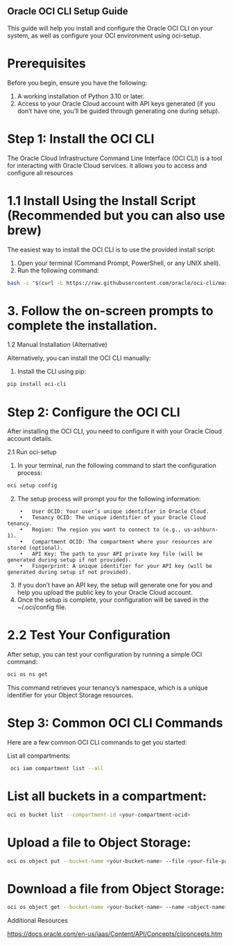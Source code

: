 ## Oracle OCI CLI Setup Guide

This guide will help you install and configure the Oracle OCI CLI on your system, as well as configure your OCI environment using oci-setup.

# Prerequisites

Before you begin, ensure you have the following:

1. A working installation of Python 3.10 or later.
2. Access to your Oracle Cloud account with API keys generated (if you don’t have one, you’ll be guided through generating one during setup).

# Step 1: Install the OCI CLI

The Oracle Cloud Infrastructure Command Line Interface (OCI CLI) is a tool for interacting with Oracle Cloud services. it allows you to access and configure all resources

# 1.1 Install Using the Install Script (Recommended but you can also use brew)

The easiest way to install the OCI CLI is to use the provided install script:

1. Open your terminal (Command Prompt, PowerShell, or any UNIX shell).
2.	Run the following command:

```bash
bash -c "$(curl -L https://raw.githubusercontent.com/oracle/oci-cli/master/scripts/install/install.sh)"
```

# 3.	Follow the on-screen prompts to complete the installation.

1.2 Manual Installation (Alternative)

Alternatively, you can install the OCI CLI manually:

1. Install the CLI using pip:

```bash
pip install oci-cli
```

# Step 2: Configure the OCI CLI

After installing the OCI CLI, you need to configure it with your Oracle Cloud account details.

2.1 Run oci-setup

1. In your terminal, run the following command to start the configuration process:
 
```bash
oci setup config
```

2.	The setup process will prompt you for the following information:
```
	•	User OCID: Your user’s unique identifier in Oracle Cloud.
	•	Tenancy OCID: The unique identifier of your Oracle Cloud tenancy.
	•	Region: The region you want to connect to (e.g., us-ashburn-1).
	•	Compartment OCID: The compartment where your resources are stored (optional).
	•	API Key: The path to your API private key file (will be generated during setup if not provided).
	•	Fingerprint: A unique identifier for your API key (will be generated during setup if not provided).
```
3.	If you don’t have an API key, the setup will generate one for you and help you upload the public key to your Oracle Cloud account.
4.	Once the setup is complete, your configuration will be saved in the ~/.oci/config file.


# 2.2 Test Your Configuration

After setup, you can test your configuration by running a simple OCI command:

```bash
oci os ns get
```
This command retrieves your tenancy’s namespace, which is a unique identifier for your Object Storage resources.

# Step 3: Common OCI CLI Commands

Here are a few common OCI CLI commands to get you started:

List all compartments:

```bash
 oci iam compartment list --all
```
# List all buckets in a compartment:

```bash
oci os bucket list --compartment-id <your-compartment-ocid>
```

# Upload a file to Object Storage:

```bash
oci os object put --bucket-name <your-bucket-name> --file <your-file-path>
```

# Download a file from Object Storage:

```bash
oci os object get --bucket-name <your-bucket-name> --name <object-name> --file <destination-file-path>
```
Additional Resources

https://docs.oracle.com/en-us/iaas/Content/API/Concepts/cliconcepts.htm
